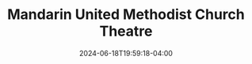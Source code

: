 ---
title: Mandarin United Methodist Church Theatre
date: 2024-06-18T19:59:18-04:00
active: true
featured_image: Mandarin-United-Methodist-Church.webp
featured_image_alt: "Logo of Mandarin United Methodist Church featuring a stylized cross with the letter M."
featured_image_caption: "The logo of Mandarin United Methodist Church."
Founded: 
Address: |
    11270 San Jose Blvd
    Jacksonville, FL 32223
Latitude: 30.169274801468774
Longitude: -81.63161564480669
Socials: 
  Facebook: mandarinumc
  Twitter: 
  Instagram: mandarinumc
  Threads:
  Website: https://www.mumc.net/
Phone: 19042685549
---